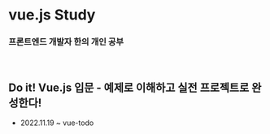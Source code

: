 # vue.js Study 
### 프론트엔드 개발자 한의 개인 공부
<br/>

## Do it! Vue.js 입문 - 예제로 이해하고 실전 프로젝트로 완성한다!

- 2022.11.19 ~ vue-todo<br>
